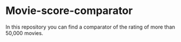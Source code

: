 # Movie-score-comparator
 In this repository you can find a comparator of the rating of more than 50,000 movies.
